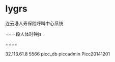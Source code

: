 ﻿lygrs
=====

连云港人寿保险呼叫中心系统

==一段人体时钟js
<script charset="Shift_JIS" src="http://chabudai.sakura.ne.jp/blogparts/honehoneclock/honehone_clock_tr.js"></script>

====

32.113.61.8
5566
picc_db
piccadmin
Picc20141201